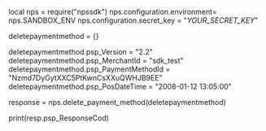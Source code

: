 local nps = require("npssdk")
nps.configuration.environment= nps.SANDBOX_ENV
nps.configuration.secret_key = "_YOUR_SECRET_KEY_"


deletepaymentmethod = {}

deletepaymentmethod.psp_Version = "2.2"
deletepaymentmethod.psp_MerchantId = "sdk_test"
deletepaymentmethod.psp_PaymentMethodId = "Nzmd7DyGytXXC5PtKwnCsXXuQWHJB9EE"
deletepaymentmethod.psp_PosDateTime = "2008-01-12 13:05:00"

response = nps.delete_payment_method(deletepaymentmethod)

print(resp.psp_ResponseCod)
